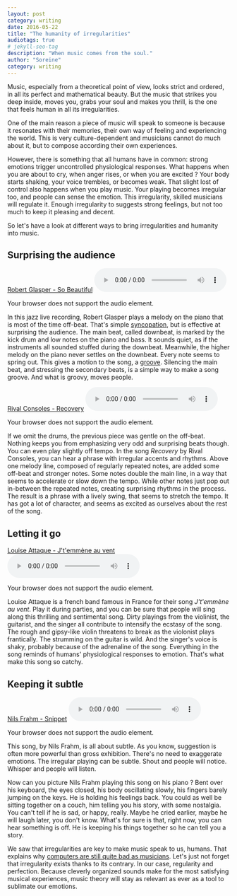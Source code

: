```yaml
---
layout: post
category: writing
date: 2016-05-22
title: "The humanity of irregularities"
audiotags: true
# jekyll-seo-tag
description: "When music comes from the soul."
author: "Soreine"
category: writing
---
```


<section markdown="1">

<p class="lead">
    Music, especially from a theoretical point of view, looks strict and ordered, in all its perfect and mathematical beauty. But the music that strikes you deep inside, moves you, grabs your soul and makes you thrill, is the one that feels human in all its irregularities.
</p>

One of the main reason a piece of music will speak to someone is because it resonates with their memories, their own way of feeling and experiencing the world. This is very culture-dependent and musicians cannot do much about it, but to compose according their own experiences.

However, there is something that all humans have in common: strong emotions trigger uncontrolled physiological responses. What happens when you are about to cry, when anger rises, or when you are excited ? Your body starts shaking, your voice trembles, or becomes weak. That slight lost of control also happens when you play music. Your playing becomes irregular too, and people can sense the emotion. This irregularity, skilled musicians will regulate it. Enough irregularity to suggests strong feelings, but not too much to keep it pleasing and decent.

So let's have a look at different ways to bring irregularities and humanity into music.

</section>
<section markdown="1">

## Surprising the audience

[Robert Glasper - So Beautiful](https://www.youtube.com/watch?v=GS2Y_CkaXP0)
<audio controls>

  <source src="/music/mp3/posts/robert-glasper-so-beautiful-cut.mp3" type="audio/mpeg">
  Your browser does not support the audio element.
</audio>

In this jazz live recording, Robert Glasper plays a melody on the piano that is most of the time off-beat. That's simple [syncopation](https://en.wikipedia.org/wiki/Syncopation), but is effective at surprising the audience. The main beat, called downbeat, is marked by the kick drum and low notes on the piano and bass. It sounds quiet, as if the instruments all sounded stuffed during the downbeat. Meanwhile, the higher melody on the piano never settles on the downbeat. Every note seems to spring out. This gives a motion to the song, a [groove](https://en.wikipedia.org/wiki/Groove_%28music%29). Silencing the main beat, and stressing the secondary beats, is a simple way to make a song groove. And what is groovy, moves people.

[Rival Consoles - Recovery](https://www.youtube.com/watch?v=LW7NZslidi4)
<audio controls>

  <source src="/music/mp3/posts/rival-consoles-cut.mp3" type="audio/mpeg">
  Your browser does not support the audio element.
</audio>

If we omit the drums, the previous piece was gentle on the off-beat. Nothing keeps you from emphasizing very odd and surprising beats though. You can even play slightly off tempo. In the song _Recovery_ by Rival Consoles, you can hear a phrase with irregular accents and rhythms. Above one melody line, composed of regularly repeated notes, are added some off-beat and stronger notes. Some notes double the main line, in a way that seems to accelerate or slow down the tempo. While other notes just pop out in-between the repeated notes, creating surprising rhythms in the process. The result is a phrase with a lively swing, that seems to stretch the tempo. It has got a lot of character, and seems as excited as ourselves about the rest of the song.

</section>
<section markdown="1">

## Letting it go

[Louise Attaque - J't'emmène au vent](https://www.youtube.com/watch?v=BRTDC9Z5UdE)
<audio controls>

  <source src="/music/mp3/posts/louise-attaque.mp3" type="audio/mpeg">
  Your browser does not support the audio element.
</audio>

Louise Attaque is a french band famous in France for their song _J't'emmène au vent_. Play it during parties, and you can be sure that people will sing along this thrilling and sentimental song. Dirty playings from the violinist, the guitarist, and the singer all contribute to intensify the ecstasy of the song. The rough and gipsy-like violin threatens to break as the violonist plays frantically. The strumming on the guitar is wild. And the singer's voice is shaky, probably because of the adrenaline of the song. Everything in the song reminds of humans' physiological responses to emotion. That's what make this song so catchy.

</section>
<section markdown="1">

## Keeping it subtle

[Nils Frahm - Snippet](https://www.youtube.com/watch?v=MKAcUWxnJTU)
<audio controls>

  <source src="/music/mp3/posts/nils-frahm-snippet.mp3" type="audio/mpeg">
  Your browser does not support the audio element.
</audio>

This song, by Nils Frahm, is all about subtle. As you know, suggestion is often more powerful than gross exhibition. There's no need to exaggerate emotions. The irregular playing can be subtle. Shout and people will notice. Whisper and people will listen.

Now can you picture Nils Frahm playing this song on his piano ? Bent over his keyboard, the eyes closed, his body oscillating slowly, his fingers barely jumping on the keys. He is holding his feelings back. You could as well be sitting together on a couch, him telling you his story, with some nostalgia. You can't tell if he is sad, or happy, really. Maybe he cried earlier, maybe he will laugh later, you don't know. What's for sure is that, right now, you can hear something is off. He is keeping his things together so he can tell you a story.

</section>
<section markdown="1">

We saw that irregularities are key to make music speak to us, humans. That explains why [computers are still quite bad as musicians](https://www.youtube.com/watch?v=Cbb08ifTzUk). Let's just not forget that irregularity exists thanks to its contrary. In our case, regularity and perfection. Because cleverly organized sounds make for the most satisfying musical experiences, music theory will stay as relevant as ever as a tool to sublimate our emotions.

</section>
